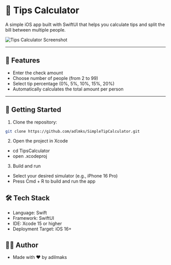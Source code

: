 # 💸 Tips Calculator

A simple iOS app built with SwiftUI that helps you calculate tips and split the bill between multiple people.

![Tips Calculator Screenshot](screenshots/tips-calculator.png)

---

## 📱 Features

- Enter the check amount
- Choose number of people (from 2 to 99)
- Select tip percentage (0%, 5%, 10%, 15%, 20%)
- Automatically calculates the total amount per person

---

## 🚀 Getting Started

1. Clone the repository:

```bash
git clone https://github.com/adlmks/SimpleTipCalculator.git
```

2. Open the project in Xcode

- cd TipsCalculator
- open .xcodeproj

3. Build and run

- Select your desired simulator (e.g., iPhone 16 Pro)
- Press Cmd + R to build and run the app

## 🛠 Tech Stack
- Language: Swift
- Framework: SwiftUI
- IDE: Xcode 15 or higher
- Deployment Target: iOS 16+

## 👨‍💻 Author
- Made with ❤️ by adilmaks
